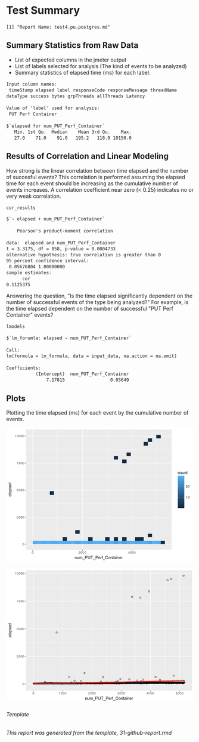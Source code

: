 Test Summary
================

    [1] "Report Name: test4.pu.postgres.md"

Summary Statistics from Raw Data
--------------------------------

-   List of expected columns in the jmeter output
-   List of labels selected for analysis (The kind of events to be analyzed)
-   Summary statistics of elapsed time (ms) for each label.

<!-- -->

    Input column names:
     timeStamp elapsed label responseCode responseMessage threadName dataType success bytes grpThreads allThreads Latency

    Value of 'label' used for analysis:
     PUT Perf Container

    $`elapsed for num_PUT_Perf_Container`
       Min. 1st Qu.  Median    Mean 3rd Qu.    Max. 
       27.0    71.0    91.0   195.2   118.0 10150.0 

Results of Correlation and Linear Modeling
------------------------------------------

How strong is the linear correlation between time elapsed and the number of succesful events? This correlation is performed assuming the elapsed time for each event should be increasing as the cumulative number of events increases. A correlation coefficient near zero (&lt; 0.25) indicates no or very weak correlation.

``` r
cor_results
```

    $`~ elapsed + num_PUT_Perf_Container`

        Pearson's product-moment correlation

    data:  elapsed and num_PUT_Perf_Container
    t = 3.3175, df = 858, p-value = 0.0004733
    alternative hypothesis: true correlation is greater than 0
    95 percent confidence interval:
     0.05676804 1.00000000
    sample estimates:
          cor 
    0.1125375 

Answering the question, "Is the time elapsed significantly dependent on the number of successful events of the type being analyzed?" For example, is the time elapsed dependent on the number of successful "PUT Perf Container" events?

``` r
lmodels
```

    $`lm_forumla: elapsed ~ num_PUT_Perf_Container`

    Call:
    lm(formula = lm_formula, data = input_data, na.action = na.omit)

    Coefficients:
               (Intercept)  num_PUT_Perf_Container  
                   7.17815                 0.05649  

Plots
-----

Plotting the time elapsed (ms) for each event by the cumulative number of events.

![](test4.pu.postgres_files/figure-markdown_github/bin_plots-1.png)

![](test4.pu.postgres_files/figure-markdown_github/dot_plots-1.png)

###### Template

*This report was generated from the template, 31-github-report.rmd*

